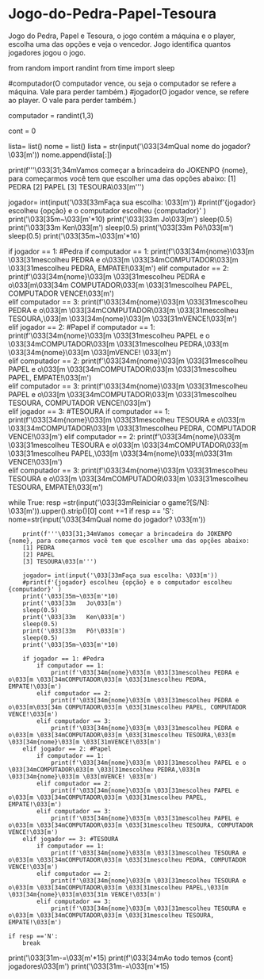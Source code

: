 # Jogo-do-Pedra-Papel-Tesoura
Jogo do Pedra, Papel e Tesoura, o jogo contém a máquina e o player, escolha uma das opções e veja o vencedor. Jogo identifica quantos jogadores jogou o jogo.


from random import randint
from time import sleep

#computador(O computador vence, ou seja o computador se refere a máquina. Vale para perder também.)
#jogador(O jogador vence, se refere ao player. O vale para perder também.)

computador = randint(1,3)

cont = 0

lista= list()
nome = list()
lista = str(input('\033[34mQual nome do jogador? \033[m'))
nome.append(lista[:])

print(f'''\033[31;34mVamos começar a brincadeira do JOKENPO {nome}, para começarmos você tem que escolher uma das opções abaixo:
[1] PEDRA
[2] PAPEL
[3] TESOURA\033[m''')

jogador= int(input('\033[33mFaça sua escolha: \033[m'))
#print(f'{jogador} escolheu {opção} e o computador escolheu {computador}' )
print('\033[35m~\033[m'*10)
print('\033[33m   Jo\033[m')
sleep(0.5)
print('\033[33m   Ken\033[m')
sleep(0.5)
print('\033[33m   Pô!\033[m')
sleep(0.5)
print('\033[35m~\033[m'*10)

if jogador == 1: #Pedra
    if computador == 1:
        print(f'\033[34m{nome}\033[m \033[31mescolheu PEDRA e o\033[m \033[34mCOMPUTADOR\033[m \033[31mescolheu PEDRA, EMPATE!\033[m')
    elif computador == 2:
        print(f'\033[34m{nome}\033[m \033[31mescolheu PEDRA e o\033[m\033[34m COMPUTADOR\033[m \033[31mescolheu PAPEL, COMPUTADOR VENCE!\033[m')       
    elif computador == 3:
        print(f'\033[34m{nome}\033[m \033[31mescolheu PEDRA e o\033[m \033[34mCOMPUTADOR\033[m \033[31mescolheu TESOURA,\033[m \033[34m{nome}\033[m \033[31mVENCE!\033[m')       
elif jogador == 2: #Papel
    if computador == 1:
        print(f'\033[34m{nome}\033[m \033[31mescolheu PAPEL e o \033[34mCOMPUTADOR\033[m \033[31mescolheu PEDRA,\033[m \033[34m{nome}\033[m \033[mVENCE! \033[m')          
    elif computador == 2:
        print(f'\033[34m{nome}\033[m \033[31mescolheu PAPEL e o\033[m \033[34mCOMPUTADOR\033[m \033[31mescolheu PAPEL, EMPATE!\033[m')            
    elif computador == 3:
        print(f'\033[34m{nome}\033[m \033[31mescolheu PAPEL e o\033[m \033[34mCOMPUTADOR\033[m \033[31mescolheu TESOURA, COMPUTADOR VENCE!\033[m')           
elif jogador == 3: #TESOURA
    if computador == 1:
        print(f'\033[34m{nome}\033[m \033[31mescolheu TESOURA e o\033[m \033[34mCOMPUTADOR\033[m \033[31mescolheu PEDRA, COMPUTADOR VENCE!\033[m')
    elif computador == 2:
        print(f'\033[34m{nome}\033[m \033[31mescolheu TESOURA e o\033[m \033[34mCOMPUTADOR\033[m \033[31mescolheu PAPEL,\033[m \033[34m{nome}\033[m\033[31m VENCE!\033[m')           
    elif computador == 3:
        print(f'\033[34m{nome}\033[m \033[31mescolheu TESOURA e o\033[m \033[34mCOMPUTADOR\033[m \033[31mescolheu TESOURA, EMPATE!\033[m')
        
while True:
    resp =str(input('\033[33mReiniciar o game?[S/N]:  \033[m')).upper().strip()[0]
    cont +=1
    if resp == 'S':       
        nome=str(input('\033[34mQual nome do jogador? \033[m'))
    
        print(f'''\033[31;34mVamos começar a brincadeira do JOKENPO {nome}, para começarmos você tem que escolher uma das opções abaixo:
        [1] PEDRA
        [2] PAPEL
        [3] TESOURA\033[m''')

        jogador= int(input('\033[33mFaça sua escolha: \033[m'))
        #print(f'{jogador} escolheu {opção} e o computador escolheu {computador}' )
        print('\033[35m~\033[m'*10)
        print('\033[33m   Jo\033[m')
        sleep(0.5)
        print('\033[33m   Ken\033[m')
        sleep(0.5)
        print('\033[33m   Pô!\033[m')
        sleep(0.5)
        print('\033[35m~\033[m'*10)
        
        if jogador == 1: #Pedra
            if computador == 1:
                print(f'\033[34m{nome}\033[m \033[31mescolheu PEDRA e o\033[m \033[34mCOMPUTADOR\033[m \033[31mescolheu PEDRA, EMPATE!\033[m')                
            elif computador == 2:
                print(f'\033[34m{nome}\033[m \033[31mescolheu PEDRA e o\033[m\033[34m COMPUTADOR\033[m \033[31mescolheu PAPEL, COMPUTADOR VENCE!\033[m')                
            elif computador == 3:
                print(f'\033[34m{nome}\033[m \033[31mescolheu PEDRA e o\033[m \033[34mCOMPUTADOR\033[m \033[31mescolheu TESOURA,\033[m \033[34m{nome}\033[m \033[31mVENCE!\033[m')                
        elif jogador == 2: #Papel
            if computador == 1:
                print(f'\033[34m{nome}\033[m \033[31mescolheu PAPEL e o \033[34mCOMPUTADOR\033[m \033[31mescolheu PEDRA,\033[m \033[34m{nome}\033[m \033[mVENCE! \033[m')                
            elif computador == 2:
                print(f'\033[34m{nome}\033[m \033[31mescolheu PAPEL e o\033[m \033[34mCOMPUTADOR\033[m \033[31mescolheu PAPEL, EMPATE!\033[m')                
            elif computador == 3:
                print(f'\033[34m{nome}\033[m \033[31mescolheu PAPEL e o\033[m \033[34mCOMPUTADOR\033[m \033[31mescolheu TESOURA, COMPUTADOR VENCE!\033[m')           
        elif jogador == 3: #TESOURA
            if computador == 1:
                print(f'\033[34m{nome}\033[m \033[31mescolheu TESOURA e o\033[m \033[34mCOMPUTADOR\033[m \033[31mescolheu PEDRA, COMPUTADOR VENCE!\033[m')               
            elif computador == 2:
                print(f'\033[34m{nome}\033[m \033[31mescolheu TESOURA e o\033[m \033[34mCOMPUTADOR\033[m \033[31mescolheu PAPEL,\033[m \033[34m{nome}\033[m\033[31m VENCE!\033[m')                
            elif computador == 3:
                print(f'\033[34m{nome}\033[m \033[31mescolheu TESOURA e o\033[m \033[34mCOMPUTADOR\033[m \033[31mescolheu TESOURA, EMPATE!\033[m')
            
    if resp =='N':
        break

print('\033[31m-=\033[m'*15)
print(f'\033[34mAo todo temos {cont} jogadores\033[m') 
print('\033[31m-=\033[m'*15)   
